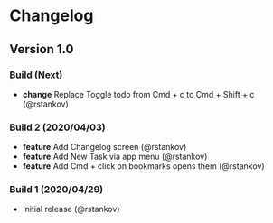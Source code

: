 # Changelog

## Version 1.0

### Build (Next)

* __change__ Replace Toggle todo from Cmd + c to Cmd + Shift + c (@rstankov)

### Build 2 (2020/04/03)

* __feature__ Add Changelog screen (@rstankov)
* __feature__ Add New Task via app menu (@rstankov)
* __feature__ Add Cmd + click on bookmarks opens them (@rstankov)

### Build 1 (2020/04/29)

* Initial release (@rstankov)

